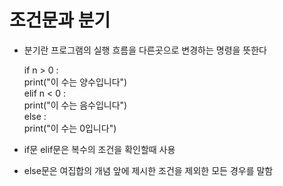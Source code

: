 # 조건문과 분기

- 분기란 프로그램의 실행 흐름을 다른곳으로 변경하는 명령을 뜻한다

   if n > 0 :  <br/>
     print("이 수는 양수입니다") <br/>
   elif n < 0 :  <br/>
     print("이 수는 음수입니다")  <br/>
   else :  <br/>
     print("이 수는 0입니다")  <br/>

- if문 elif문은 복수의 조건을 확인할때 사용 
- else문은 여집합의 개념 앞에 제시한 조건을 제외한 모든 경우를 말함

